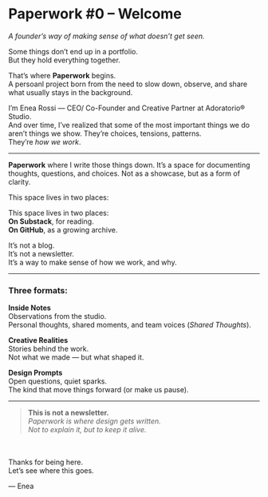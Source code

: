 # Paperwork #0 – Welcome
*A founder’s way of making sense of what doesn’t get seen.*

Some things don’t end up in a portfolio.  
But they hold everything together.

That’s where **Paperwork** begins.  
A persoanl project born from the need to slow down, observe, and share what usually stays in the background.

I’m Enea Rossi — CEO/ Co-Founder and Creative Partner at Adoratorio® Studio.  
And over time, I’ve realized that some of the most important things we do  
aren’t things we show. They’re choices, tensions, patterns.  
They’re *how we work*.

---

**Paperwork** where I write those things down.
It’s a space for documenting thoughts, questions, and choices. Not as a showcase, but as a form of clarity.

This space lives in two places:

This space lives in two places:  
**On Substack**, for reading.  
**On GitHub**, as a growing archive.

It’s not a blog.  
It’s not a newsletter.  
It’s a way to make sense of how we work, and why.

---

### Three formats:

**Inside Notes**  
Observations from the studio.  
Personal thoughts, shared moments, and team voices (*Shared Thoughts*).

**Creative Realities**  
Stories behind the work.  
Not what we made — but what shaped it.

**Design Prompts**  
Open questions, quiet sparks.  
The kind that move things forward (or make us pause).

---

> <b>This is not a newsletter.</b> </br>
> <i>Paperwork is where design gets written.</i> </br>
> <i>Not to explain it, but to keep it alive.</i>

</br></br>
Thanks for being here.</br>
Let’s see where this goes.


— Enea
